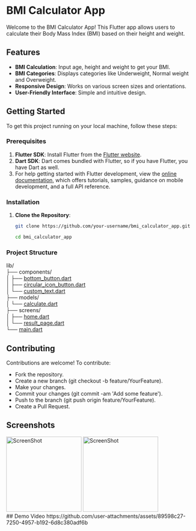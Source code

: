 # BMI Calculator App

Welcome to the BMI Calculator App! This Flutter app allows users to calculate their Body Mass Index (BMI) based on their height and weight.

## Features

- **BMI Calculation**: Input age, height and weight to get your BMI.
- **BMI Categories**: Displays categories like Underweight, Normal weight and Overweight.
- **Responsive Design**: Works on various screen sizes and orientations.
- **User-Friendly Interface**: Simple and intuitive design.

## Getting Started

To get this project running on your local machine, follow these steps:

### Prerequisites

1. **Flutter SDK**: Install Flutter from the [Flutter website](https://flutter.dev/docs/get-started/install).
2. **Dart SDK**: Dart comes bundled with Flutter, so if you have Flutter, you have Dart as well.
3. For help getting started with Flutter development, view the
[online documentation](https://docs.flutter.dev/), which offers tutorials,
samples, guidance on mobile development, and a full API reference.

### Installation

1. **Clone the Repository**:

   ```bash
   git clone https://github.com/your-username/bmi_calculator_app.git  

   cd bmi_calculator_app

### Project Structure
lib/  
├── components/   
│ ├── [bottom_button.dart](./lib/components/bottom_button.dart)  
│ ├── [circular_icon_button.dart](./lib/components/circular_icon_button.dart)  
│ └── [custom_text.dart](./lib/components/custom_text.dart)  
├── models/  
│ └── [calculate.dart](./lib/model/calculate.dart)  
├── screens/  
│ ├── [home.dart](./lib/screens/home.dart)  
│ └── [result_page.dart](./lib/screens/results_page.dart)  
└── [main.dart](./lib/main.dart)
## Contributing
Contributions are welcome! To contribute:

- Fork the repository.
- Create a new branch (git checkout -b feature/YourFeature).
- Make your changes.
- Commit your changes (git commit -am 'Add some feature').
- Push to the branch (git push origin feature/YourFeature).
- Create a Pull Request.

## Screenshots

<div>
<img alt="ScreenShot" src="./screenshot_01.png" width="200" />  
<img alt="ScreenShot" src="./screenshot_02.png" width="200" />
</div>
## Demo Video  
https://github.com/user-attachments/assets/89598c27-7250-4957-b192-6d8c380adf6b
